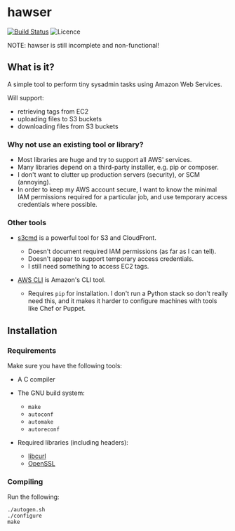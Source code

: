 # hawser

[![Build Status](https://travis-ci.org/simpleigh/hawser.svg?branch=master)](https://travis-ci.org/simpleigh/hawser)
![Licence](http://img.shields.io/badge/licence-GPLv3-red.svg)

NOTE: hawser is still incomplete and non-functional!

## What is it?

A simple tool to perform tiny sysadmin tasks using Amazon Web Services.

Will support:

* retrieving tags from EC2
* uploading files to S3 buckets
* downloading files from S3 buckets

### Why not use an existing tool or library?

* Most libraries are huge and try to support all AWS' services.
* Many libraries depend on a third-party installer, e.g. pip or composer.
* I don't want to clutter up production servers (security), or SCM (annoying).
* In order to keep my AWS account secure,
I want to know the minimal IAM permissions required for a particular job,
and use temporary access credentials where possible.

### Other tools

* [s3cmd](http://s3tools.org/usage) is a powerful tool for S3 and CloudFront.
    * Doesn't document required IAM permissions (as far as I can tell).
    * Doesn't appear to support temporary access credentials.
    * I still need something to access EC2 tags.

* [AWS CLI](http://aws.amazon.com/cli/) is Amazon's CLI tool.
    * Requires `pip` for installation.
    I don't run a Python stack so don't really need this,
    and it makes it harder to configure machines with tools like Chef or Puppet.

## Installation

### Requirements

Make sure you have the following tools:

* A C compiler

* The GNU build system:
    * `make`
    * `autoconf`
    * `automake`
    * `autoreconf`

* Required libraries (including headers):
    * [libcurl](http://curl.haxx.se/libcurl/) 
    * [OpenSSL](http://www.openssl.org/)

### Compiling

Run the following:

    ./autogen.sh
    ./configure
    make
